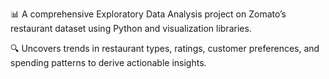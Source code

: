 📊 A comprehensive Exploratory Data Analysis project on Zomato’s restaurant dataset using Python and visualization libraries.  

🔍 Uncovers trends in restaurant types, ratings, customer preferences, and spending patterns to derive actionable insights.
